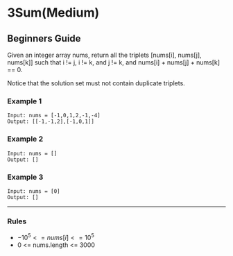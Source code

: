 # 3Sum(Medium)

## Beginners Guide

Given an integer array nums, return all the triplets [nums[i], nums[j], nums[k]] such that i != j, i != k, and j != k, and nums[i] + nums[j] + nums[k] == 0.

Notice that the solution set must not contain duplicate triplets.

### Example 1

```go=
Input: nums = [-1,0,1,2,-1,-4]
Output: [[-1,-1,2],[-1,0,1]]
```

### Example 2

```go=
Input: nums = []
Output: []
```

### Example 3

```go=
Input: nums = [0]
Output: []
```

---

### Rules

* $-10^5 <= nums[i] <= 10^5$
* 0 <= nums.length <= 3000
